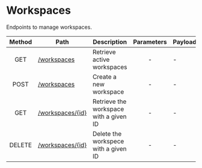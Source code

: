 # Workspaces
Endpoints to manage workspaces.

| Method | Path | Description | Parameters | Payload |
| :--: | -- | -- | :--: | -- |
| GET | [/workspaces](workspaces/get.md) | Retrieve active workspaces | - | - |
| POST | [/workspaces](workspaces/post.md) | Create a new workspace | - | - |
| GET | [/workspaces/{id}](workspaces/get-id.md) | Retrieve the workspace with a given ID | - | - |
| DELETE | [/workspaces/{id}](workspaces/delete.md) | Delete the workspece with a given ID | - | - |